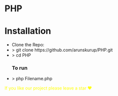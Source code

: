 # PHP
# Installation
<ul>
    <li>Clone the Repo: <br> </li>
    <li style=""> > git clone https://github.com/arunskurup/PHP.git</li>
    <li> > cd PHP</li>
    <h3> To run</h3>
    <li> > php Filename.php</li>
    </ul>
    <p style="color:yellow">If you like our project please leave a star ❤<p>
